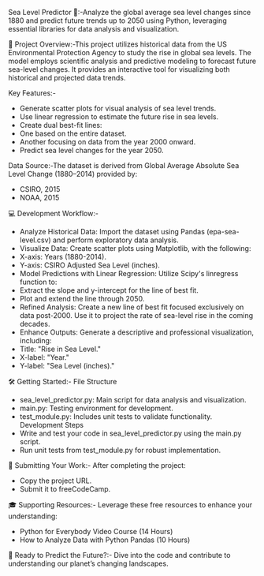 Sea Level Predictor 🌊:-Analyze the global average sea level changes since 1880 and predict future trends up to 2050 using Python, leveraging essential libraries for data analysis and visualization.

📖 Project Overview:-This project utilizes historical data from the US Environmental Protection Agency to study the rise in global sea levels. The model employs scientific analysis and predictive modeling to forecast future sea-level changes. It provides an interactive tool for visualizing both historical and projected data trends.

Key Features:-
- Generate scatter plots for visual analysis of sea level trends.
- Use linear regression to estimate the future rise in sea levels.
- Create dual best-fit lines:
- One based on the entire dataset.
- Another focusing on data from the year 2000 onward.
- Predict sea level changes for the year 2050.
  
Data Source:-The dataset is derived from Global Average Absolute Sea Level Change (1880–2014) provided by:
- CSIRO, 2015
- NOAA, 2015

💻 Development Workflow:-
- Analyze Historical Data:
Import the dataset using Pandas (epa-sea-level.csv) and perform exploratory data analysis.
- Visualize Data:
Create scatter plots using Matplotlib, with the following:
- X-axis: Years (1880-2014).
- Y-axis: CSIRO Adjusted Sea Level (inches).
- Model Predictions with Linear Regression:
Utilize Scipy's linregress function to:
- Extract the slope and y-intercept for the line of best fit.
- Plot and extend the line through 2050.
- Refined Analysis:
Create a new line of best fit focused exclusively on data post-2000. Use it to project the rate of sea-level rise in the coming decades.
- Enhance Outputs:
Generate a descriptive and professional visualization, including:
- Title: "Rise in Sea Level."
- X-label: "Year."
- Y-label: "Sea Level (inches)."

🛠️ Getting Started:- 
File Structure
- sea_level_predictor.py: Main script for data analysis and visualization.
- main.py: Testing environment for development.
- test_module.py: Includes unit tests to validate functionality.
Development Steps
- Write and test your code in sea_level_predictor.py using the main.py script.
- Run unit tests from test_module.py for robust implementation.

🔗 Submitting Your Work:-
After completing the project:
- Copy the project URL.
- Submit it to freeCodeCamp.

🎓 Supporting Resources:-
Leverage these free resources to enhance your understanding:
- Python for Everybody Video Course (14 Hours)
- How to Analyze Data with Python Pandas (10 Hours)

🚀 Ready to Predict the Future?:-
Dive into the code and contribute to understanding our planet’s changing landscapes.


